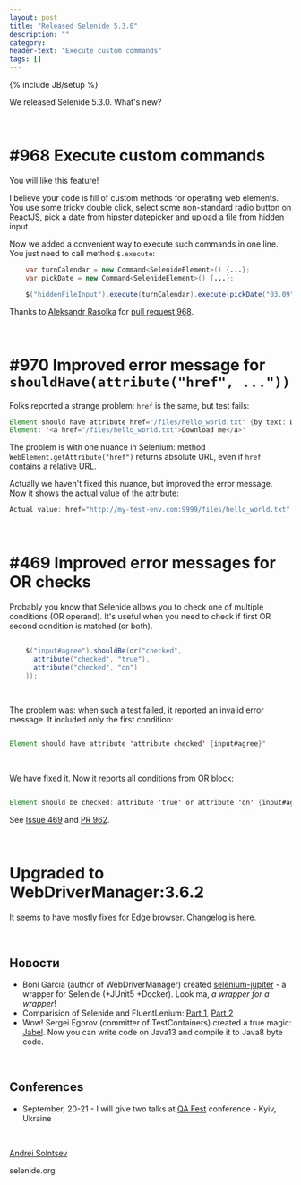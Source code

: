 ```yaml
---
layout: post
title: "Released Selenide 5.3.0"
description: ""
category:
header-text: "Execute custom commands"
tags: []
---
```

{% include JB/setup %}

We released Selenide 5.3.0. What's new?

<br/>

# #968 Execute custom commands

You will like this feature!

I believe your code is fill of custom methods for operating web elements. You use some tricky double click, 
select some non-standard radio button on ReactJS, pick a date from hipster datepicker and upload a file from hidden input.

Now we added a convenient way to execute such commands in one line. You just need to call method `$.execute`:

```java
    var turnCalendar = new Command<SelenideElement>() {...};
    var pickDate = new Command<SelenideElement>() {...};

    $("hiddenFileInput").execute(turnCalendar).execute(pickDate("03.09");
``` 

Thanks to [Aleksandr Rasolka](https://github.com/rosolko) for [pull request 968](https://github.com/codeborne/selenide/pull/968).

<br/>

# #970 Improved error message for `shouldHave(attribute("href", ..."))`

Folks reported a strange problem: `href` is the same, but test fails:

```java
Element should have attribute href="/files/hello_world.txt" {by text: Download me}
Element: '<a href="/files/hello_world.txt">Download me</a>'
```

The problem is with one nuance in Selenium: method `WebElement.getAttribute("href")` returns absolute URL, even if `href` contains a relative URL.<br/>

Actually we haven't fixed this nuance, but improved the error message. Now it shows the actual value of the attribute:

```java
Actual value: href="http://my-test-env.com:9999/files/hello_world.txt"
```

<br/>

# #469 Improved error messages for OR checks

Probably you know that Selenide allows you to check one of multiple conditions (OR operand). 
It's useful when you need to check if first OR second condition is matched (or both). 

```java
    
    $("input#agree").shouldBe(or("checked", 
      attribute("checked", "true"), 
      attribute("checked", "on")
    ));

```

<br/>

The problem was: when such a test failed, it reported an invalid error message. It included only the first condition:

```java

Element should have attribute 'attribute checked' {input#agree}"

```

<br/>

We have fixed it. Now it reports all conditions from OR block:

```java

Element should be checked: attribute 'true' or attribute 'on' {input#agree}

```

See [Issue 469](https://github.com/selenide/selenide/issues/469) and [PR 962](https://github.com/selenide/selenide/pull/962).

<br/>

# Upgraded to WebDriverManager:3.6.2

It seems to have mostly fixes for Edge browser. [Changelog is here](https://github.com/bonigarcia/webdrivermanager/blob/master/CHANGELOG.md).


<br/>


## Новости

* Boni García (author of WebDriverManager) created [selenium-jupiter](https://bonigarcia.github.io/selenium-jupiter) - a wrapper for Selenide (+JUnit5 +Docker). Look ma, *a wrapper for a wrapper*!
* Comparision of Selenide and FluentLenium: [Part 1](https://testcraftsmanship.com/articles/2019/selenide_vs_fluentlenium_part1.html), [Part 2](https://testcraftsmanship.com/articles/2019/selenide_vs_fluentlenium_part2.html)
* Wow! Sergei Egorov (committer of TestContainers) created a true magic: [Jabel](https://github.com/bsideup/jabel). Now you can write code on Java13 and compile it to Java8 byte code.

<br/>

## Conferences

* September, 20-21 - I will give two talks at [QA Fest](http://qafest.com/en/) conference - Kyiv, Ukraine

<br>

[Andrei Solntsev](http://asolntsev.github.io/)

selenide.org

